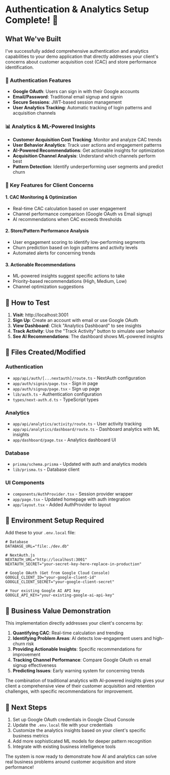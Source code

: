 # Authentication & Analytics Setup Complete! 🎉

## What We've Built

I've successfully added comprehensive authentication and analytics capabilities to your demo application that directly addresses your client's concerns about customer acquisition cost (CAC) and store performance identification.

### 🔐 Authentication Features
- **Google OAuth**: Users can sign in with their Google accounts
- **Email/Password**: Traditional email signup and signin
- **Secure Sessions**: JWT-based session management
- **User Analytics Tracking**: Automatic tracking of login patterns and acquisition channels

### 📊 Analytics & ML-Powered Insights
- **Customer Acquisition Cost Tracking**: Monitor and analyze CAC trends
- **User Behavior Analytics**: Track user actions and engagement patterns
- **AI-Powered Recommendations**: Get actionable insights for optimization
- **Acquisition Channel Analysis**: Understand which channels perform best
- **Pattern Detection**: Identify underperforming user segments and predict churn

### 🎯 Key Features for Client Concerns

#### 1. **CAC Monitoring & Optimization**
- Real-time CAC calculation based on user engagement
- Channel performance comparison (Google OAuth vs Email signup)
- AI recommendations when CAC exceeds thresholds

#### 2. **Store/Pattern Performance Analysis**
- User engagement scoring to identify low-performing segments
- Churn prediction based on login patterns and activity levels
- Automated alerts for concerning trends

#### 3. **Actionable Recommendations**
- ML-powered insights suggest specific actions to take
- Priority-based recommendations (High, Medium, Low)
- Channel optimization suggestions

## 🚀 How to Test

1. **Visit**: http://localhost:3001
2. **Sign Up**: Create an account with email or use Google OAuth
3. **View Dashboard**: Click "Analytics Dashboard" to see insights
4. **Track Activity**: Use the "Track Activity" button to simulate user behavior
5. **See AI Recommendations**: The dashboard shows ML-powered insights

## 📁 Files Created/Modified

### Authentication
- `app/api/auth/[...nextauth]/route.ts` - NextAuth configuration
- `app/auth/signin/page.tsx` - Sign in page
- `app/auth/signup/page.tsx` - Sign up page
- `lib/auth.ts` - Authentication configuration
- `types/next-auth.d.ts` - TypeScript types

### Analytics
- `app/api/analytics/activity/route.ts` - User activity tracking
- `app/api/analytics/dashboard/route.ts` - Dashboard analytics with ML insights
- `app/dashboard/page.tsx` - Analytics dashboard UI

### Database
- `prisma/schema.prisma` - Updated with auth and analytics models
- `lib/prisma.ts` - Database client

### UI Components
- `components/AuthProvider.tsx` - Session provider wrapper
- `app/page.tsx` - Updated homepage with auth integration
- `app/layout.tsx` - Added AuthProvider to layout

## 🔧 Environment Setup Required

Add these to your `.env.local` file:

```env
# Database
DATABASE_URL="file:./dev.db"

# NextAuth.js
NEXTAUTH_URL="http://localhost:3001"
NEXTAUTH_SECRET="your-secret-key-here-replace-in-production"

# Google OAuth (Get from Google Cloud Console)
GOOGLE_CLIENT_ID="your-google-client-id"
GOOGLE_CLIENT_SECRET="your-google-client-secret"

# Your existing Google AI API key
GOOGLE_API_KEY="your-existing-google-ai-api-key"
```

## 🎯 Business Value Demonstration

This implementation directly addresses your client's concerns by:

1. **Quantifying CAC**: Real-time calculation and trending
2. **Identifying Problem Areas**: AI detects low-engagement users and high-churn risk
3. **Providing Actionable Insights**: Specific recommendations for improvement
4. **Tracking Channel Performance**: Compare Google OAuth vs email signup effectiveness
5. **Predicting Issues**: Early warning system for concerning trends

The combination of traditional analytics with AI-powered insights gives your client a comprehensive view of their customer acquisition and retention challenges, with specific recommendations for improvement.

## 🔄 Next Steps

1. Set up Google OAuth credentials in Google Cloud Console
2. Update the `.env.local` file with your credentials
3. Customize the analytics insights based on your client's specific business metrics
4. Add more sophisticated ML models for deeper pattern recognition
5. Integrate with existing business intelligence tools

The system is now ready to demonstrate how AI and analytics can solve real business problems around customer acquisition and store performance!